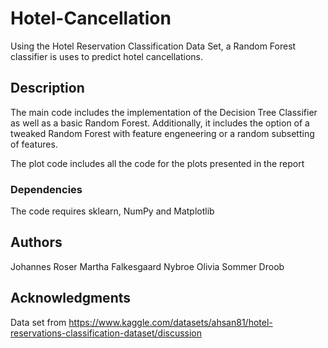 # Hotel-Cancellation
Using the Hotel Reservation Classification Data Set, a Random Forest classifier is uses to predict hotel cancellations. 

## Description

The main code includes the implementation of the Decision Tree Classifier as well as a basic Random Forest. Additionally, it includes the option of a tweaked Random Forest with feature engeneering or a random subsetting of features. 

The plot code includes all the code for the plots presented in the report 

### Dependencies
The code requires sklearn, NumPy and Matplotlib

## Authors
Johannes Roser
Martha Falkesgaard Nybroe 
Olivia Sommer Droob

## Acknowledgments
Data set from 
https://www.kaggle.com/datasets/ahsan81/hotel-reservations-classification-dataset/discussion
